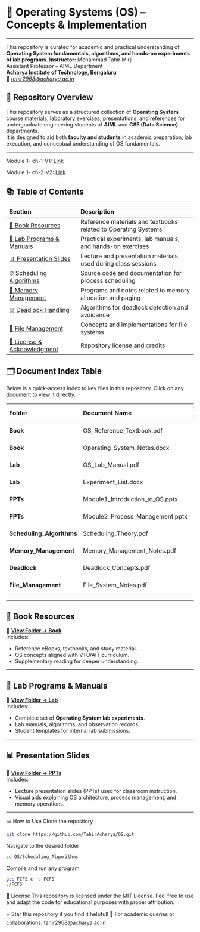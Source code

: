 # 🧠 Operating Systems (OS) – Concepts & Implementation
---
This repository is curated for academic and practical understanding of **Operating System fundamentals, algorithms, and hands-on experiments of lab programs**.
**Instructor:** Mohammad Tahir Mirji  
Assistant Professor – AIML Department  
**Acharya Institute of Technology, Bengaluru**  
📧 *tahir2968@acharya.ac.in*  
## 📘 Repository Overview

This repository serves as a structured collection of **Operating System** course materials, laboratory exercises, presentations, and references for undergraduate engineering students of **AIML** and **CSE (Data Science)** departments.  
It is designed to aid both **faculty and students** in academic preparation, lab execution, and conceptual understanding of OS fundamentals.

---
Module 1- ch-1-V1: [Link](https://docs.google.com/presentation/d/1PkiFAAHL4q7UAi9jkXfaF31r-pfXwkL6/edit?usp=sharing&ouid=102189640680844426038&rtpof=true&sd=true)

Module 1- ch-2-V2: [Link](https://docs.google.com/presentation/d/1SzKSyyd4E6jatnVnZGukljUPfMLJCXCH/edit?usp=sharing&ouid=102189640680844426038&rtpof=true&sd=true)


## 📚 Table of Contents

| Section | Description |
|:--------|:-------------|
| [📖 Book Resources](#-book-resources) | Reference materials and textbooks related to Operating Systems |
| [🧪 Lab Programs & Manuals](#-lab-programs--manuals) | Practical experiments, lab manuals, and hands-on exercises |
| [📊 Presentation Slides](#-presentation-slides) | Lecture and presentation materials used during class sessions |
| [⏱ Scheduling Algorithms](#-scheduling-algorithms) | Source code and documentation for process scheduling |
| [🧠 Memory Management](#-memory-management) | Programs and notes related to memory allocation and paging |
| [☠️ Deadlock Handling](#-deadlock-handling) | Algorithms for deadlock detection and avoidance |
| [📂 File Management](#-file-management) | Concepts and implementations for file systems |
| [📜 License & Acknowledgment](#-license--acknowledgment) | Repository license and credits |

## 🗂️ Document Index Table

Below is a quick-access index to key files in this repository. Click on any document to view it directly.

| Folder | Document Name | Type / Format | Link |
|:-------|:---------------|:---------------|:------|
| **Book** | OS_Reference_Textbook.pdf | PDF | [View File](https://github.com/TahirAcharya/OS/blob/main/Book/OS_Reference_Textbook.pdf) |
| **Book** | Operating_System_Notes.docx | DOCX | [View File](https://github.com/TahirAcharya/OS/blob/main/Book/Operating_System_Notes.docx) |
| **Lab** | OS_Lab_Manual.pdf | PDF | [View File](https://github.com/TahirAcharya/OS/blob/main/Lab/OS_Lab_Manual.pdf) |
| **Lab** | Experiment_List.docx | DOCX | [View File](https://github.com/TahirAcharya/OS/blob/main/Lab/Experiment_List.docx) |
| **PPTs** | Module1_Introduction_to_OS.pptx | PPTX | [View File](https://github.com/TahirAcharya/OS/blob/main/PPTs/Module1_Introduction_to_OS.pptx) |
| **PPTs** | Module2_Process_Management.pptx | PPTX | [View File](https://github.com/TahirAcharya/OS/blob/main/PPTs/Module2_Process_Management.pptx) |
| **Scheduling_Algorithms** | Scheduling_Theory.pdf | PDF | [View File](https://github.com/TahirAcharya/OS/blob/main/Scheduling_Algorithms/Scheduling_Theory.pdf) |
| **Memory_Management** | Memory_Management_Notes.pdf | PDF | [View File](https://github.com/TahirAcharya/OS/blob/main/Memory_Management/Memory_Management_Notes.pdf) |
| **Deadlock** | Deadlock_Concepts.pdf | PDF | [View File](https://github.com/TahirAcharya/OS/blob/main/Deadlock/Deadlock_Concepts.pdf) |
| **File_Management** | File_System_Notes.pdf | PDF | [View File](https://github.com/TahirAcharya/OS/blob/main/File_Management/File_System_Notes.pdf) |



---

## 📖 Book Resources

📂 **[View Folder → Book](https://github.com/TahirAcharya/OS/tree/main/Book)**  
Includes:
- Reference eBooks, textbooks, and study material.
- OS concepts aligned with VTU/AIT curriculum.
- Supplementary reading for deeper understanding.

---

## 🧪 Lab Programs & Manuals

📂 **[View Folder → Lab](https://github.com/TahirAcharya/OS/tree/main/Lab)**  
Includes:
- Complete set of **Operating System lab experiments**.
- Lab manuals, algorithms, and observation records.
- Student templates for internal lab submissions.

---

## 📊 Presentation Slides

📂 **[View Folder → PPTs](https://github.com/TahirAcharya/OS/tree/main/PPTs)**  
Includes:
- Lecture presentation slides (PPTs) used for classroom instruction.
- Visual aids explaining OS architecture, process management, and memory operations.

---

📊 How to Use
Clone the repository
```bash
git clone https://github.com/TahirAcharya/OS.git
```

Navigate to the desired folder
```bash
cd OS/Scheduling_Algorithms
```
Compile and run any program

```bash
gcc FCFS.c -o FCFS
./FCFS
```
📜 License
This repository is licensed under the MIT License.
Feel free to use and adapt the code for educational purposes with proper attribution.

⭐ Star this repository if you find it helpful!
📧 For academic queries or collaborations: tahir2968@acharya.ac.in


